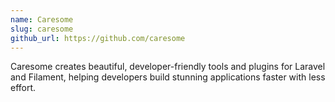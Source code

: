 ```yaml
---
name: Caresome
slug: caresome
github_url: https://github.com/caresome
---
```


Caresome creates beautiful, developer-friendly tools and plugins for Laravel and Filament, helping developers build stunning applications faster with less effort.
